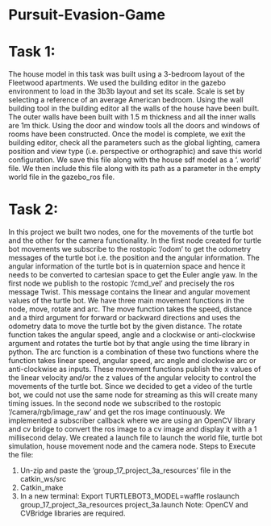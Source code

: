 # Pursuit-Evasion-Game

# Task 1:
The house model in this task was built using a 3-bedroom layout of the Fleetwood apartments. We used the building editor in the gazebo environment to load in the 3b3b layout and set its scale. Scale is set by selecting a reference of an average American bedroom. Using the wall building tool in the building editor all the walls of the house have been built. The outer walls have been built with 1.5 m thickness and all the inner walls are 1m thick. Using the door and window tools all the doors and windows of rooms have been constructed. Once the model is complete, we exit the building editor, check all the parameters such as the global lighting, camera position and view type (i.e. perspective or orthographic) and save this world configuration. We save this file along with the house sdf model as a ‘. world’ file. We then include this file along with its path as a parameter in the empty world file in the gazebo_ros file.

# Task 2:
In this project we built two nodes, one for the movements of the turtle bot and the other for the camera functionality. In the first node created for turtle bot movements we subscribe to the rostopic ‘/odom’ to get the odometry messages of the turtle bot i.e. the position and the angular information.
The angular information of the turtle bot is in quaternion space and hence it needs to be converted to cartesian space to get the Euler angle yaw. In the first node we publish to the rostopic ‘/cmd_vel’ and precisely the ros message Twist. This message contains the linear and angular movement values of the turtle bot.
We have three main movement functions in the node, move, rotate and arc. The move function takes the speed, distance and a third argument for forward or backward directions and uses the odometry data to move the turtle bot by the given distance. The rotate function takes the angular speed, angle and a clockwise or anti-clockwise argument and rotates the turtle bot by that angle using the time library in python.
The arc function is a combination of these two functions where the function takes linear speed, angular speed, arc angle and clockwise arc or anti-clockwise as inputs. These movement functions publish the x values of the linear velocity and/or the z values of the angular velocity to control the movements of the turtle bot.
Since we decided to get a video of the turtle bot, we could not use the same node for streaming as this will create many timing issues. In the second node we subscribed to the rostopic ‘/camera/rgb/image_raw’ and get the ros image continuously. We implemented a subscriber callback where we are using an OpenCV library and cv bridge to convert the ros image to a cv image and display it with a 1 millisecond delay.
We created a launch file to launch the world file, turtle bot simulation, house movement node and the camera node.
Steps to Execute the file:
1) Un-zip and paste the ‘group_17_project_3a_resources’ file in the catkin_ws/src
2) Catkin_make
3) In a new terminal:
Export TURTLEBOT3_MODEL=waffle
roslaunch group_17_project_3a_resources project_3a.launch
Note: OpenCV and CVBridge libraries are required.

